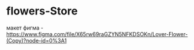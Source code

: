 # flowers-Store

макет фигма - https://www.figma.com/file/X65rw69raGZYN5NFKDSOKn/Lover-Flower-(Copy)?node-id=0%3A1
